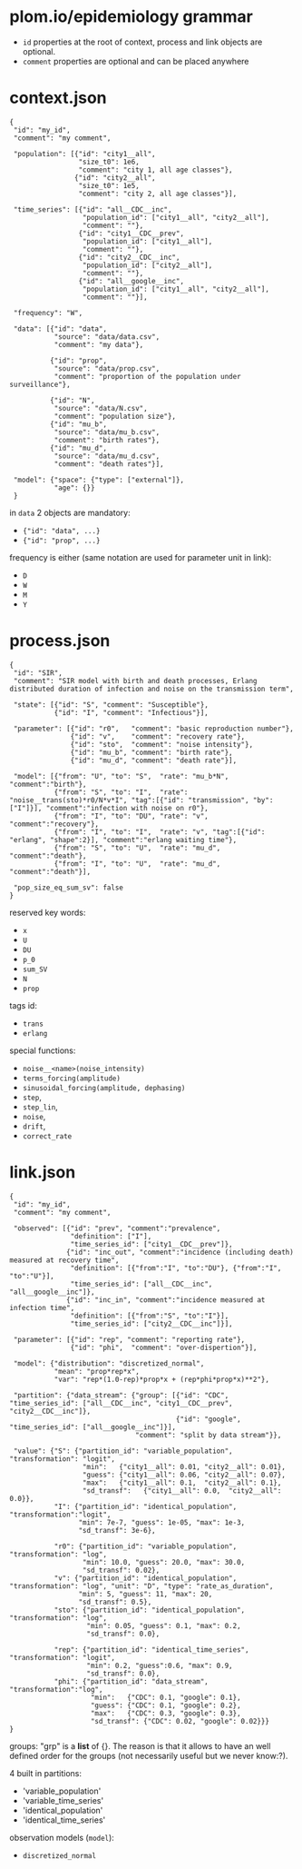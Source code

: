 plom.io/epidemiology grammar
==================

- `id` properties at the root of context, process and link objects are
  optional.
- `comment` properties are optional and can be placed anywhere

context.json
============

    {
     "id": "my_id",
     "comment": "my comment",
    
     "population": [{"id": "city1__all",
                     "size_t0": 1e6,
                     "comment": "city 1, all age classes"},
                    {"id": "city2__all",
                     "size_t0": 1e5,
                     "comment": "city 2, all age classes"}],
    
     "time_series": [{"id": "all__CDC__inc",
                      "population_id": ["city1__all", "city2__all"],
                      "comment": ""},
                     {"id": "city1__CDC__prev",
                      "population_id": ["city1__all"],
                      "comment": ""},
                     {"id": "city2__CDC__inc",
                      "population_id": ["city2__all"],
                      "comment": ""},
                     {"id": "all__google__inc",
                      "population_id": ["city1__all", "city2__all"],
                      "comment": ""}],
    
     "frequency": "W",
    
     "data": [{"id": "data",
               "source": "data/data.csv",
               "comment": "my data"},
    
              {"id": "prop",
               "source": "data/prop.csv",
               "comment": "proportion of the population under surveillance"},
              
              {"id": "N",
               "source": "data/N.csv",
               "comment": "population size"},
              {"id": "mu_b",
               "source": "data/mu_b.csv",
               "comment": "birth rates"},
              {"id": "mu_d",
               "source": "data/mu_d.csv",
               "comment": "death rates"}],
    
     "model": {"space": {"type": ["external"]},
               "age": {}}
     }


in `data` 2 objects are mandatory: 
 - `{"id": "data", ...}` 
 - `{"id": "prop", ...}`

frequency is either (same notation are used for parameter unit in link):
- `D`
- `W`
- `M`
- `Y`

process.json
==========

    {
     "id": "SIR",
     "comment": "SIR model with birth and death processes, Erlang distributed duration of infection and noise on the transmission term",
    
     "state": [{"id": "S", "comment": "Susceptible"},
               {"id": "I", "comment": "Infectious"}],
    
     "parameter": [{"id": "r0",   "comment": "basic reproduction number"},
                   {"id": "v",    "comment": "recovery rate"},
                   {"id": "sto",  "comment": "noise intensity"},
                   {"id": "mu_b", "comment": "birth rate"},
                   {"id": "mu_d", "comment": "death rate"}],
    
     "model": [{"from": "U", "to": "S",  "rate": "mu_b*N", "comment":"birth"},
               {"from": "S", "to": "I",  "rate": "noise__trans(sto)*r0/N*v*I", "tag":[{"id": "transmission", "by":["I"]}], "comment":"infection with noise on r0"},
               {"from": "I", "to": "DU", "rate": "v", "comment":"recovery"},
               {"from": "I", "to": "I",  "rate": "v", "tag":[{"id": "erlang", "shape":2}], "comment":"erlang waiting time"},
               {"from": "S", "to": "U",  "rate": "mu_d", "comment":"death"},
               {"from": "I", "to": "U",  "rate": "mu_d", "comment":"death"}],
    
     "pop_size_eq_sum_sv": false
    }

reserved key words:
- `x`
- `U`
- `DU`
- `p_0`
- `sum_SV`
- `N`
- `prop` 

tags id:
- `trans`
- `erlang`

special functions:
- `noise__<name>(noise_intensity)`
- `terms_forcing(amplitude)`
- `sinusoidal_forcing(amplitude, dephasing)`
- `step`,
- `step_lin`,
- `noise`,
- `drift`,
- `correct_rate`


link.json
=========

    {
     "id": "my_id",
     "comment": "my comment",
    
     "observed": [{"id": "prev", "comment":"prevalence",
                   "definition": ["I"],
                   "time_series_id": ["city1__CDC__prev"]},
                  {"id": "inc_out", "comment":"incidence (including death) measured at recovery time",
                   "definition": [{"from":"I", "to":"DU"}, {"from":"I", "to":"U"}],
                   "time_series_id": ["all__CDC__inc", "all__google__inc"]},
                  {"id": "inc_in", "comment":"incidence measured at infection time",
                   "definition": [{"from":"S", "to":"I"}],
                   "time_series_id": ["city2__CDC__inc"]}],
     
     "parameter": [{"id": "rep", "comment": "reporting rate"},
                   {"id": "phi",  "comment": "over-dispertion"}],
     
     "model": {"distribution": "discretized_normal",
               "mean": "prop*rep*x",
               "var": "rep*(1.0-rep)*prop*x + (rep*phi*prop*x)**2"},

     "partition": {"data_stream": {"group": [{"id": "CDC",    "time_series_id": ["all__CDC__inc", "city1__CDC__prev", "city2__CDC__inc"]},
                                             {"id": "google", "time_series_id": ["all__google__inc"]}],
                                   "comment": "split by data stream"}},

     "value": {"S": {"partition_id": "variable_population", "transformation": "logit",
                      "min":   {"city1__all": 0.01, "city2__all": 0.01},
                      "guess": {"city1__all": 0.06, "city2__all": 0.07},
                      "max":   {"city1__all": 0.1,  "city2__all": 0.1},
                      "sd_transf":   {"city1__all": 0.0,  "city2__all": 0.0}},
               "I": {"partition_id": "identical_population", "transformation":"logit",
                     "min": 7e-7, "guess": 1e-05, "max": 1e-3,
                     "sd_transf": 3e-6},
   
               "r0": {"partition_id": "variable_population", "transformation": "log",
                      "min": 10.0, "guess": 20.0, "max": 30.0,
                      "sd_transf": 0.02},
               "v": {"partition_id": "identical_population", "transformation": "log", "unit": "D", "type": "rate_as_duration",
                     "min": 5, "guess": 11, "max": 20,
                     "sd_transf": 0.5},
               "sto": {"partition_id": "identical_population", "transformation": "log",
                       "min": 0.05, "guess": 0.1, "max": 0.2,
                       "sd_transf": 0.0},
   
               "rep": {"partition_id": "identical_time_series", "transformation": "logit",
                       "min": 0.2, "guess":0.6, "max": 0.9,
                       "sd_transf": 0.0},
               "phi": {"partition_id": "data_stream", "transformation":"log",
                        "min":   {"CDC": 0.1, "google": 0.1},
                        "guess": {"CDC": 0.1, "google": 0.2},
                        "max":   {"CDC": 0.3, "google": 0.3},
                        "sd_transf": {"CDC": 0.02, "google": 0.02}}}
    }


groups: "grp" is a **list** of {}. The reason is that it allows to
have an well defined order for the groups (not necessarily useful but we never know:?).

4 built in partitions:
- 'variable_population'
- 'variable_time_series'
- 'identical_population'
- 'identical_time_series'


observation models (`model`):
- `discretized_normal`
